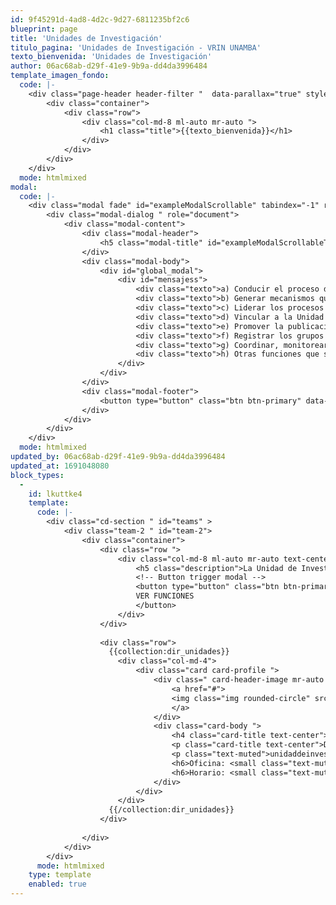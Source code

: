 ```yaml
---
id: 9f45291d-4ad8-4d2c-9d27-6811235bf2c6
blueprint: page
title: 'Unidades de Investigación'
titulo_pagina: 'Unidades de Investigación - VRIN UNAMBA'
texto_bienvenida: 'Unidades de Investigación'
author: 06ac68ab-d29f-41e9-9b9a-dd4da3996484
template_imagen_fondo:
  code: |-
    <div class="page-header header-filter "  data-parallax="true" style="background-image: url('/assets/a_home_otros/unidades_investigacion_vrin_unamba.webp');">
        <div class="container">
            <div class="row">
                <div class="col-md-8 ml-auto mr-auto ">
                    <h1 class="title">{{texto_bienvenida}}</h1>
                </div>
            </div>
        </div>
    </div>
  mode: htmlmixed
modal:
  code: |-
    <div class="modal fade" id="exampleModalScrollable" tabindex="-1" role="dialog" aria-labelledby="exampleModalScrollableTitle" aria-hidden="true">
        <div class="modal-dialog " role="document">
            <div class="modal-content">
                <div class="modal-header">
                    <h5 class="modal-title" id="exampleModalScrollableTitle">Funciones de la Unidad de Investigación</h5>
                </div>
                <div class="modal-body">
                    <div id="global_modal">
                        <div id="mensajess">
                            <div class="texto">a) Conducir el proceso de investigación, desarrollo e innovación tecnológica en docentes, estudiantes y graduados pertenecientes a la facultad.</div>
                            <div class="texto">b) Generar mecanismos que incentiven la realización de investigaciones y su publicación en revistas indexadas por parte de docentes, investigadores y estudiantes.</div>
                            <div class="texto">c) Liderar los procesos de generación, revisión y medición de las líneas de investigación.</div>
                            <div class="texto">d) Vincular a la Unidad de Investigación con los organismos especializados de investigación a nivel universitario, nacional y/o extranjero, previo conocimiento de la autoridad.</div>
                            <div class="texto">e) Promover la publicación de los mejores trabajos de investigación.</div>
                            <div class="texto">f) Registrar los grupos de investigación y medir los indicadores de producción científica.</div>
                            <div class="texto">g) Coordinar, monitorear y evaluar el archivo documental de investigaciones en el repositorio de la UNAMBA.</div>
                            <div class="texto">h) Otras funciones que señale el Decano, Consejo de Facultad, el Reglamento del Instituto de Investigación y su propio Reglamento.</div>
                        </div>
                    </div>
                </div>
                <div class="modal-footer">
                    <button type="button" class="btn btn-primary" data-dismiss="modal">Cerrar</button>
                </div>
            </div>
        </div>
    </div>
  mode: htmlmixed
updated_by: 06ac68ab-d29f-41e9-9b9a-dd4da3996484
updated_at: 1691048080
block_types:
  -
    id: lkuttke4
    template:
      code: |-
        <div class="cd-section " id="teams" >
            <div class="team-2 " id="team-2">
                <div class="container">
                    <div class="row ">
                        <div class="col-md-8 ml-auto mr-auto text-center">
                            <h5 class="description">La Unidad de Investigación es la unidad orgánica de línea dependiente del Decanato; responsable de coordinar y ejecutar la implementación e integración de las actividades de Investigación de la facultad en coordinación directa con el Instituto de Investigación.</h5>
                            <!-- Button trigger modal -->
                            <button type="button" class="btn btn-primary" data-toggle="modal" data-target="#exampleModalScrollable">
                            VER FUNCIONES
                            </button>
                        </div>
                    </div>
        			
                    <div class="row">
        			  {{collection:dir_unidades}}
                        <div class="col-md-4">
                            <div class="card card-profile ">
                                <div class=" card-header-image mr-auto ml-auto">
                                    <a href="#">
                                    <img class="img rounded-circle" src="{{imagen_director_unidades}}">
                                    </a>
                                </div>
                                <div class="card-body ">
                                    <h4 class="card-title text-center">{{title}}</h4>
                                    <p class="card-title text-center">Director: {{nombre_director_unidades}}</p>
                                    <p class="text-muted">unidaddeinvestigacion_fi@unamba.edu.pe</p>
                                    <h6>Oficina: <small class="text-muted h6"> {{direccion_oficina}} </small></h6>
                                    <h6>Horario: <small class="text-muted h6">8:00 a.m. – 1:00 pm. y 2:00 pm. – 3:30 pm.</small></h6>
                                </div>
                            </div>
                        </div>
        			  {{/collection:dir_unidades}}
                    </div>
        			
                </div>
            </div>
        </div>
      mode: htmlmixed
    type: template
    enabled: true
---
```


